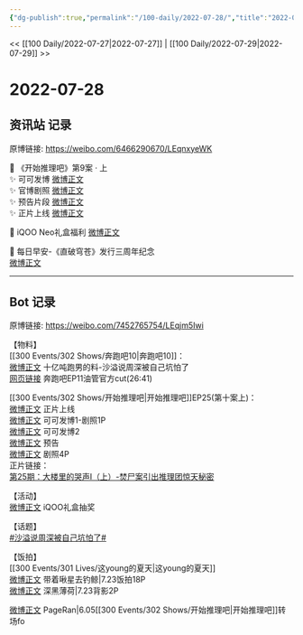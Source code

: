 ```yaml
---
{"dg-publish":true,"permalink":"/100-daily/2022-07-28/","title":"2022-07-28"}
---
```



<< [[100 Daily/2022-07-27\|2022-07-27]] | [[100 Daily/2022-07-29\|2022-07-29]] >>

# 2022-07-28

## 资讯站 记录

原博链接: https://weibo.com/6466290670/LEqnxyeWK

💫 《开始推理吧》第9案 · 上  
✨ 可可发博 [微博正文](https://m.weibo.cn/6466290670/4796150227667334)  
✨ 官博剧照 [微博正文](https://m.weibo.cn/6466290670/4796164703258895)  
✨ 预告片段 [微博正文](https://m.weibo.cn/6466290670/4796149901038250)  
✨ 正片上线 [微博正文](https://m.weibo.cn/6466290670/4796262429757950)

💫 iQOO Neo礼盒福利 [微博正文](https://m.weibo.cn/6466290670/4796340921697659)

💫 每日早安-《直破穹苍》发行三周年纪念  
[微博正文](https://m.weibo.cn/6466290670/4796116904970339)

---
## Bot 记录

原博链接: https://weibo.com/7452765754/LEqjm5Iwi

【物料】  
[[300 Events/302 Shows/奔跑吧10\|奔跑吧10]]：  
[微博正文](https://m.weibo.cn/5242381821/4796225037537189) 十亿吨跑男的料-沙溢说周深被自己坑怕了  
[网页链接](https://weibo.cn/sinaurl?u=https%3A%2F%2Fm.youtube.com%2Fwatch%3Fv%3DmE0NMqH4eqg) 奔跑吧EP11油管官方cut(26:41)

[[300 Events/302 Shows/开始推理吧\|开始推理吧]]EP25(第十案上)：  
[微博正文](https://m.weibo.cn/2162247381/4796259845541670) 正片上线  
[微博正文](https://m.weibo.cn/7736960489/4796145266853197) 可可发博1-剧照1P  
[微博正文](https://weibo.com/7736960489/LEoSTagKO) 可可发博2  
[微博正文](https://weibo.com/2162247381/LElb115Vh) 预告  
[微博正文](https://weibo.com/2162247381/LEllnoTTJ) 剧照4P  
正片链接：  
[第25期：大楼里的哭声Ⅰ（上）-焚尸案引出推理团惊天秘密](https://weibo.cn/sinaurl?u=http%3A%2F%2Fm.v.qq.com%2Fplay.html%3Fvid%3Dp0043oysbj8%26ptag%3D887)

【活动】  
[微博正文](https://weibo.com/6378846558/LEouQ78BN) iQOO礼盒抽奖

【话题】  
[#沙溢说周深被自己坑怕了#](https://s.weibo.com/weibo?q=%23%E6%B2%99%E6%BA%A2%E8%AF%B4%E5%91%A8%E6%B7%B1%E8%A2%AB%E8%87%AA%E5%B7%B1%E5%9D%91%E6%80%95%E4%BA%86%23)

【饭拍】  
[[300 Events/301 Lives/这young的夏天\|这young的夏天]]  
[微博正文](https://m.weibo.cn/3246571812/4796137464398891) 带着啾星去钓鲸|7.23饭拍18P  
[微博正文](https://m.weibo.cn/1055729542/4794572749671121) 深黑薄荷|7.23背影2P

[微博正文](https://m.weibo.cn/7633014126/4796167580555749) PageRan|6.05[[300 Events/302 Shows/开始推理吧\|开始推理吧]]转场fo
